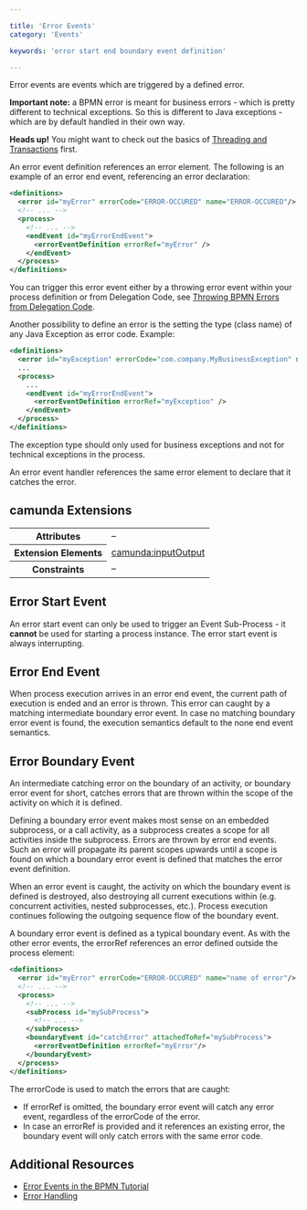 ```yaml
---

title: 'Error Events'
category: 'Events'

keywords: 'error start end boundary event definition'

---
```



Error events are events which are triggered by a defined error.

__Important note:__ a BPMN error is meant for business errors - which is pretty different to technical exceptions. So this is different to Java exceptions - which are by default handled in their own way.

<div class="alert alert-warning">
   <strong>Heads up!</strong>
   You might want to check out the basics of
   <a href="ref:/guides/user-guide/#process-engine-transactions-in-processes-transaction-boundaries">Threading and Transactions</a> first.
</div>

<div data-bpmn-diagram="implement/event-error"></div>

An error event definition references an error element. The following is an example of an error end event, referencing an error declaration:

```xml
<definitions>
  <error id="myError" errorCode="ERROR-OCCURED" name="ERROR-OCCURED"/>
  <!-- ... -->
  <process>
    <!-- ... -->
    <endEvent id="myErrorEndEvent">
      <errorEventDefinition errorRef="myError" />
    </endEvent>
  </process>
</definitions>
```

You can trigger this error event either by a throwing error event within your process definition or from Delegation Code, see
[Throwing BPMN Errors from Delegation Code](ref:/guides/user-guide/#process-engine-delegation-code-throwing-bpmn-errors-from-delegation-code).

Another possibility to define an error is the setting the type (class name) of any Java Exception as error code. Example:

```xml
<definitions>
  <error id="myException" errorCode="com.company.MyBusinessException" name="myBusinessException"/>
  ...
  <process>
    ...
    <endEvent id="myErrorEndEvent">
      <errorEventDefinition errorRef="myException" />
    </endEvent>
  </process>
</definitions>
```

The exception type should only used for business exceptions and not for technical exceptions in the process.

An error event handler references the same error element to declare that it catches the error.


## camunda Extensions

<table class="table table-striped">
  <tr>
    <th>Attributes</th>
    <td>&ndash;</td>
  </tr>
  <tr>
    <th>Extension Elements</th>
    <td>
      <a href="ref:#custom-extensions-camunda-extension-elements-camundainputoutput">
        camunda:inputOutput</a>
    </td>
  </tr>
  <tr>
    <th>Constraints</th>
    <td>&ndash;</td>
  </tr>
</table>


## Error Start Event

An error start event can only be used to trigger an Event Sub-Process - it __cannot__ be used for starting a process instance. The error start event is always interrupting.

<div data-bpmn-diagram="implement/event-subprocess-alternative1"></div>


## Error End Event

When process execution arrives in an error end event, the current path of execution is ended and an error is thrown. This error can caught by a matching intermediate boundary error event. In case no matching boundary error event is found, the execution semantics default to the none end event semantics.


## Error Boundary Event

An intermediate catching error on the boundary of an activity, or boundary error event for short, catches errors that are thrown within the scope of the activity on which it is defined.

Defining a boundary error event makes most sense on an embedded subprocess, or a call activity, as a subprocess creates a scope for all activities inside the subprocess. Errors are thrown by error end events. Such an error will propagate its parent scopes upwards until a scope is found on which a boundary error event is defined that matches the error event definition.

When an error event is caught, the activity on which the boundary event is defined is destroyed, also destroying all current executions within (e.g. concurrent activities, nested subprocesses, etc.). Process execution continues following the outgoing sequence flow of the boundary event.

<div data-bpmn-diagram="implement/event-subprocess-alternative2"></div>

A boundary error event is defined as a typical boundary event. As with the other error events, the errorRef references an error defined outside the process element:

```xml
<definitions>
  <error id="myError" errorCode="ERROR-OCCURED" name="name of error"/>
  <!-- ... -->
  <process>
    <!-- ... -->
    <subProcess id="mySubProcess">
      <!-- ... -->
    </subProcess>
    <boundaryEvent id="catchError" attachedToRef="mySubProcess">
      <errorEventDefinition errorRef="myError"/>
    </boundaryEvent>
  </process>
</definitions>
```

The errorCode is used to match the errors that are caught:

*   If errorRef is omitted, the boundary error event will catch any error event, regardless of the errorCode of the error.
*   In case an errorRef is provided and it references an existing error, the boundary event will only catch errors with the same error code.


## Additional Resources

*   [Error Events in the BPMN Tutorial](http://camunda.org/design/reference.html#!/events/error)
*   [Error Handling](ref:/guides/user-guide/#process-engine-transactions-in-processes )
